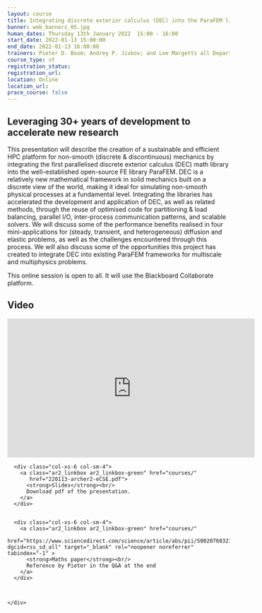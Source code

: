 ```yaml
---
layout: course
title: Integrating discrete exterior calculus (DEC) into the ParaFEM library
banner: web_banners_05.jpg
human_dates: Thursday 13th January 2022  15:00 - 16:00 
start_date: 2022-01-13 15:00:00
end_date: 2022-01-13 16:00:00
trainers: Pieter D. Boom; Andrey P. Jivkov; and Lee Margetts all Department of MACE, University of Manchester.
course_type: vt
registration_status:
registration_url:
location: Online
location_url:
prace_course: false
---
```


## Leveraging 30+ years of development to accelerate new research

This presentation will describe the creation of a sustainable and efficient HPC platform for non-smooth (discrete & discontinuous) mechanics by integrating the first parallelised discrete exterior calculus (DEC) math library into the well-established open-source FE library ParaFEM. DEC is a relatively new mathematical framework in solid mechanics built on a discrete view of the world, making it ideal for simulating non-smooth physical processes at a fundamental level. Integrating the libraries has accelerated the development and application of DEC, as well as related methods, through the reuse of optimised code for partitioning & load balancing, parallel I/O, inter-process communication patterns, and scalable solvers. We will discuss some of the performance benefits realised in four mini-applications for (steady, transient, and heterogeneous) diffusion and elastic problems, as well as the challenges encountered through this process. We will also discuss some of the opportunities this project has created to integrate DEC into existing ParaFEM frameworks for multiscale and multiphysics problems.


This online session is open to all. It will use the Blackboard Collaborate platform.



<section id="service">

<!--
  <div class="row ">	

      <div class="col-xs-6 col-sm-4">
        <a class="ar2_linkbox ar2_linkbox-teal" 
          href="https://eu.bbcollab.com/guest/d8286b77c1594e81b354d4fd39b4e81e">
          <strong>Join Session</strong><br/>
          Join this online session in your browser
        </a>
      </div>

      <div class="col-xs-6 col-sm-4">
        <a class="ar2_linkbox ar2_linkbox-green" href="courses/"
           href="myevents.ics">
          <strong>Add to Calendar</strong><br/>
          Download ICS file to add this event to your calendar complete with join link
        </a>
      </div>

											
    </div>

-->



<h2><a name="video">Video</a></h2>

<div>

<iframe title="Video"  width="560" height="315" src="https://www.youtube.com/embed/daX1FY6CRq8" frameborder="0" allow="accelerometer; autoplay; encrypted-media; gyroscope; picture-in-picture" allowfullscreen></iframe>

</div>





<section id="service">
  <div class="container">
    <div class="row ">	

<!--

      <div class="col-xs-6 col-sm-4">
        <a class="ar2_linkbox ar2_linkbox-teal" href="  ">
          <strong>Transcript</strong><br/>
          Download a transcript of the video audio
        </a>
      </div>

-->

      <div class="col-xs-6 col-sm-4">
        <a class="ar2_linkbox ar2_linkbox-green" href="courses/"
           href="220113-archer2-eCSE.pdf">
          <strong>Slides</strong><br/>
          Download pdf of the presentation.
        </a>
      </div>


      <div class="col-xs-6 col-sm-4">
        <a class="ar2_linkbox ar2_linkbox-green" href="courses/"
            href="https://www.sciencedirect.com/science/article/abs/pii/S0020768321004212?dgcid=rss_sd_all" target="_blank" rel="noopener noreferrer" tabindex="-1" >
          <strong>Maths paper</strong><br/>
          Reference by Pieter in the Q&A at the end
        </a>
      </div>


										
    </div>
  </div>
</section>

